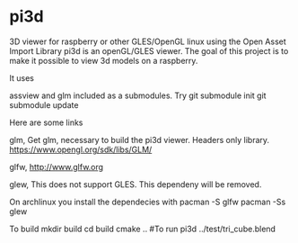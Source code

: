 # pi3d
3D viewer for raspberry or other GLES/OpenGL linux using the Open Asset Import Library
pi3d is an openGL/GLES viewer. The goal of this project is to make it possible to view 3d models on a raspberry.

It uses

assview and glm included as a submodules. Try
	git submodule init
	git submodule update 
    
Here are some links

glm,
Get glm, necessary to build the pi3d viewer. Headers only library.
https://www.opengl.org/sdk/libs/GLM/ 

glfw,
http://www.glfw.org

glew,
This does not support GLES. This dependeny will be removed.

On archlinux you install the dependecies with
	pacman -S glfw
	pacman -Ss glew

To build
	mkdir build
	cd build
	cmake ..
	#To run
	pi3d ../test/tri_cube.blend